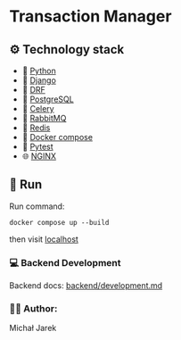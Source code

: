 # Transaction Manager

## ⚙️ Technology stack

- 🐍 [Python](https://www.python.org/)
- 🔨 [Django](https://www.djangoproject.com/)
- 🔧 [DRF](https://www.django-rest-framework.org/)
- 🐘 [PostgreSQL](https://www.postgresql.org/)
- 🌱 [Celery](https://docs.celeryq.dev/en/stable/index.html)
- 🐰 [RabbitMQ](https://www.rabbitmq.com/)
- 🔑 [Redis](https://redis.io/)
- 🐳 [Docker compose](https://docs.docker.com/compose/)
- 🧪 [Pytest](https://docs.pytest.org/en/stable/)
- 🌐 [NGINX](https://nginx.org/en/)

## 🚀 Run

Run command:

`docker compose up --build`

then visit [localhost](http://localhost/)

### 💻 Backend Development

Backend docs: [backend/development.md](backend/README.md)

### 👨‍💻 **Author:**

Michał Jarek
